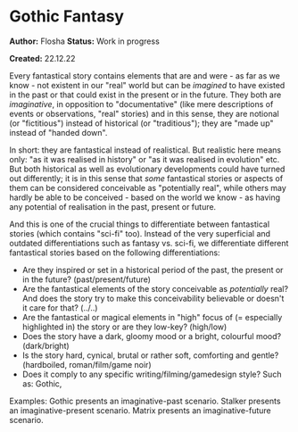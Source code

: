 # Gothic Fantasy

**Author:** Flosha
**Status:** <span class="changed">Work in progress</span>

**Created:**  22.12.22

Every fantastical story contains elements that are and were - as far as we know - not existent in our "real" world but can be *imagined* to have existed in the past or that could exist in the present or in the future. They both are *imaginative*, in opposition to "documentative" (like mere descriptions of events or observations, "real" stories) and in this sense, they are notional (or "fictitious") instead of historical (or "traditious"); they are "made up" instead of "handed down". 

In short: they are fantastical instead of realistical. But realistic here means only: "as it was realised in history" or "as it was realised in evolution" etc. But both historical as well as evolutionary developments could have turned out differently; it is in this sense that *some* fantastical stories or aspects of them can be considered conceivable as "potentially real", while others may hardly be able to be conceived - based on the world we know - as having any potential of realisation in the past, present or future.

And this is one of the crucial things to differentiate between fantastical stories (which contains "sci-fi" too). Instead of the very superficial and outdated differentiations such as fantasy vs. sci-fi, we differentiate different fantastical stories based on the following differentiations:

* Are they inspired or set in a historical period of the past, the present or in the future? (past/present/future)
* Are the fantastical elements of the story conceivable as *potentially* real?
  And does the story try to make this conceivability believable or doesn't it care for that? (../..)
* Are the fantastical or magical elements in "high" focus of (= especially highlighted in) the story or are they low-key? (high/low)
* Does the story have a dark, gloomy mood or a bright, colourful mood? (dark/bright)
* Is the story hard, cynical, brutal or rather soft, comforting and gentle? (hardboiled, roman/film/game noir)
* Does it comply to any specific writing/filming/gamedesign style? Such as: Gothic, 





Examples:
Gothic presents an imaginative-past scenario.
Stalker presents an imaginative-present scenario. 
Matrix presents an imaginative-future scenario.

